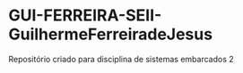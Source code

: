 # GUI-FERREIRA-SEII-GuilhermeFerreiradeJesus
Repositório criado para disciplina de sistemas embarcados 2

